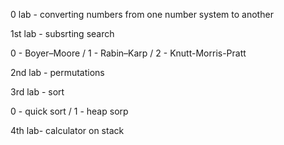 0 lab - converting numbers from one number system to another

1st lab - subsrting search

0 - Boyer–Moore /
1 - Rabin–Karp /
2 - Knutt-Morris-Pratt 

2nd lab - permutations

3rd lab - sort

0 - quick sort / 
1 - heap sorp

4th lab- calculator on stack
